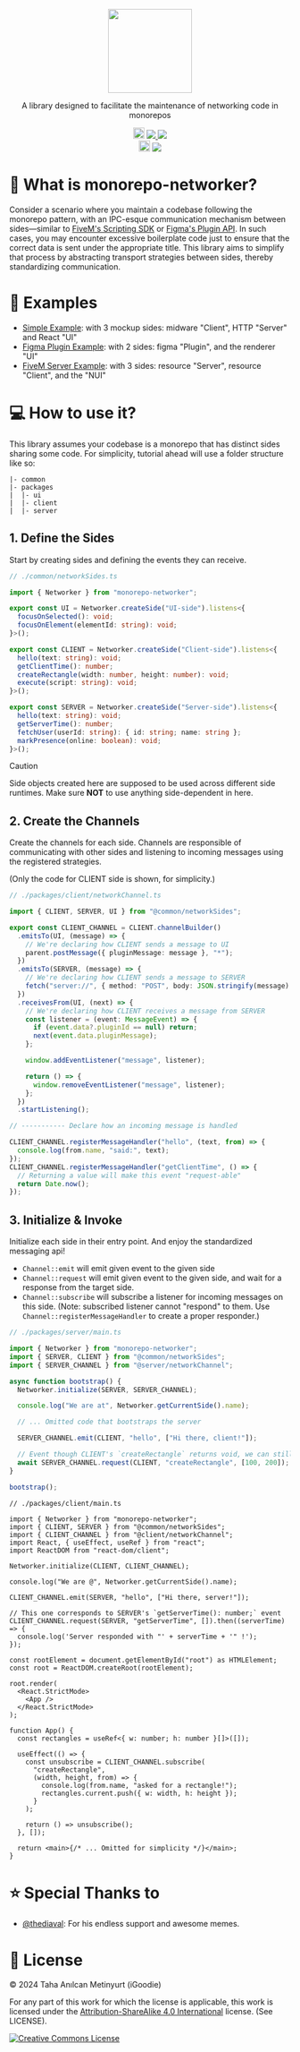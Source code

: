 <!-- Logo -->
<p align="center">
  <picture>
    <source 
      media="(prefers-color-scheme: dark)" 
      height="150px"
      srcset="https://raw.githubusercontent.com/CoconutGoodie/monorepo-networker/master/.github/assets/light-logo.svg" />
    <img 
      src   ="https://raw.githubusercontent.com/CoconutGoodie/monorepo-networker/master/.github/assets/dark-logo.svg" 
      height="150px"
      alt   =""/>
  </picture>
</p>

<!-- Slogan -->
<p align="center">
  A library designed to facilitate the maintenance of networking code in monorepos
</p>

<!-- Badges -->
<p align="center">

  <!-- Github Badges -->
  <img src="https://raw.githubusercontent.com/TheSpawnProject/TheSpawnLanguage/master/.github/assets/github-badge.png" height="20px"/>
  <a href="https://github.com/CoconutGoodie/monorepo-networker/commits/master">
    <img src="https://img.shields.io/github/last-commit/CoconutGoodie/monorepo-networker"/>
  </a>
  <a href="https://github.com/CoconutGoodie/monorepo-networker/issues">
    <img src="https://img.shields.io/github/issues/CoconutGoodie/monorepo-networker"/>
  </a>

  <br/>

  <!-- Support Badges -->
  <img src="https://raw.githubusercontent.com/TheSpawnProject/TheSpawnLanguage/master/.github/assets/support-badge.png" height="20px"/>
  <a href="https://www.patreon.com/iGoodie">
    <img src="https://img.shields.io/endpoint.svg?url=https%3A%2F%2Fshieldsio-patreon.vercel.app%2Fapi%3Fusername%3DiGoodie%26type%3Dpatrons"/>
  </a>
</p>

# 🧶 What is monorepo-networker?

Consider a scenario where you maintain a codebase following the monorepo pattern, with an IPC-esque communication mechanism between sides—similar to [FiveM's Scripting SDK](https://www.figma.com/plugin-docs/) or [Figma's Plugin API](https://docs.fivem.net/docs/scripting-reference/). In such cases, you may encounter excessive boilerplate code just to ensure that the correct data is sent under the appropriate title. This library aims to simplify that process by abstracting transport strategies between sides, thereby standardizing communication.

# 🎁 Examples

- [Simple Example](https://github.com/CoconutGoodie/monorepo-networker/tree/master/examples/simple): with 3 mockup sides: midware "Client", HTTP "Server" and React "UI"
- [Figma Plugin Example](https://github.com/CoconutGoodie/monorepo-networker/tree/master/examples/figma-plugin): with 2 sides: figma "Plugin", and the renderer "UI"
- [FiveM Server Example](https://github.com/CoconutGoodie/monorepo-networker/tree/master/examples/fivem-script): with 3 sides: resource "Server", resource "Client", and the "NUI"

# 💻 How to use it?

<!--

Before using it, keep in mind instances you create are supposed to be used commonly accross the sides. So we recommend storing those calls in a `/common/network` folder for convenience. -->

This library assumes your codebase is a monorepo that has distinct sides sharing some code. For simplicity, tutorial ahead will use a folder structure like so:

```
|- common
|- packages
|  |- ui
|  |- client
|  |- server
```

## 1. Define the Sides

Start by creating sides and defining the events they can receive.

```ts
// ./common/networkSides.ts

import { Networker } from "monorepo-networker";

export const UI = Networker.createSide("UI-side").listens<{
  focusOnSelected(): void;
  focusOnElement(elementId: string): void;
}>();

export const CLIENT = Networker.createSide("Client-side").listens<{
  hello(text: string): void;
  getClientTime(): number;
  createRectangle(width: number, height: number): void;
  execute(script: string): void;
}>();

export const SERVER = Networker.createSide("Server-side").listens<{
  hello(text: string): void;
  getServerTime(): number;
  fetchUser(userId: string): { id: string; name: string };
  markPresence(online: boolean): void;
}>();
```

> [!CAUTION]
> Side objects created here are supposed to be used across different side runtimes.
> Make sure **NOT** to use anything side-dependent in here.

## 2. Create the Channels

Create the channels for each side. Channels are responsible of communicating with other sides and listening to incoming messages using the registered strategies.

(Only the code for CLIENT side is shown, for simplicity.)

```ts
// ./packages/client/networkChannel.ts

import { CLIENT, SERVER, UI } from "@common/networkSides";

export const CLIENT_CHANNEL = CLIENT.channelBuilder()
  .emitsTo(UI, (message) => {
    // We're declaring how CLIENT sends a message to UI
    parent.postMessage({ pluginMessage: message }, "*");
  })
  .emitsTo(SERVER, (message) => {
    // We're declaring how CLIENT sends a message to SERVER
    fetch("server://", { method: "POST", body: JSON.stringify(message) });
  })
  .receivesFrom(UI, (next) => {
    // We're declaring how CLIENT receives a message from SERVER
    const listener = (event: MessageEvent) => {
      if (event.data?.pluginId == null) return;
      next(event.data.pluginMessage);
    };

    window.addEventListener("message", listener);

    return () => {
      window.removeEventListener("message", listener);
    };
  })
  .startListening();

// ----------- Declare how an incoming message is handled

CLIENT_CHANNEL.registerMessageHandler("hello", (text, from) => {
  console.log(from.name, "said:", text);
});
CLIENT_CHANNEL.registerMessageHandler("getClientTime", () => {
  // Returning a value will make this event "request-able"
  return Date.now();
});
```

## 3. Initialize & Invoke

Initialize each side in their entry point. And enjoy the standardized messaging api!

- `Channel::emit` will emit given event to the given side
- `Channel::request` will emit given event to the given side, and wait for a response from the target side.
- `Channel::subscribe` will subscribe a listener for incoming messages on this side. (Note: subscribed listener cannot "respond" to them. Use `Channel::registerMessageHandler` to create a proper responder.)

```ts
// ./packages/server/main.ts

import { Networker } from "monorepo-networker";
import { SERVER, CLIENT } from "@common/networkSides";
import { SERVER_CHANNEL } from "@server/networkChannel";

async function bootstrap() {
  Networker.initialize(SERVER, SERVER_CHANNEL);

  console.log("We are at", Networker.getCurrentSide().name);

  // ... Omitted code that bootstraps the server

  SERVER_CHANNEL.emit(CLIENT, "hello", ["Hi there, client!"]);

  // Event though CLIENT's `createRectangle` returns void, we can still await on its acknowledgement.
  await SERVER_CHANNEL.request(CLIENT, "createRectangle", [100, 200]);
}

bootstrap();
```

```tsx
// ./packages/client/main.ts

import { Networker } from "monorepo-networker";
import { CLIENT, SERVER } from "@common/networkSides";
import { CLIENT_CHANNEL } from "@client/networkChannel";
import React, { useEffect, useRef } from "react";
import ReactDOM from "react-dom/client";

Networker.initialize(CLIENT, CLIENT_CHANNEL);

console.log("We are @", Networker.getCurrentSide().name);

CLIENT_CHANNEL.emit(SERVER, "hello", ["Hi there, server!"]);

// This one corresponds to SERVER's `getServerTime(): number;` event
CLIENT_CHANNEL.request(SERVER, "getServerTime", []).then((serverTime) => {
  console.log('Server responded with "' + serverTime + '" !');
});

const rootElement = document.getElementById("root") as HTMLElement;
const root = ReactDOM.createRoot(rootElement);

root.render(
  <React.StrictMode>
    <App />
  </React.StrictMode>
);

function App() {
  const rectangles = useRef<{ w: number; h: number }[]>([]);

  useEffect(() => {
    const unsubscribe = CLIENT_CHANNEL.subscribe(
      "createRectangle",
      (width, height, from) => {
        console.log(from.name, "asked for a rectangle!");
        rectangles.current.push({ w: width, h: height });
      }
    );

    return () => unsubscribe();
  }, []);

  return <main>{/* ... Omitted for simplicity */}</main>;
}
```

# ⭐ Special Thanks to

- [@thediaval](https://github.com/thediaval): For his endless support and awesome memes.

# 📜 License

&copy; 2024 Taha Anılcan Metinyurt (iGoodie)

For any part of this work for which the license is applicable, this work is licensed under the [Attribution-ShareAlike 4.0 International](http://creativecommons.org/licenses/by-sa/4.0/) license. (See LICENSE).

<a rel="license" href="http://creativecommons.org/licenses/by-sa/4.0/"><img alt="Creative Commons License" style="border-width:0" src="https://i.creativecommons.org/l/by-sa/4.0/88x31.png" /></a>
